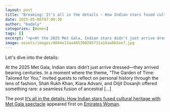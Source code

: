 ```yaml
---
layout: post
title: "Breaking: It’s all in the details - How Indian stars fused cultural heritage with Met Gala spectacle"
date: 2025-05-06T07:00:30
author: "badely"
categories: [Women]
tags: []
excerpt: "<p>At the 2025 Met Gala, Indian stars didn’t just arrive dressed—they arrived bearing centuries. In a moment where the theme, “The Garden of Time - Tai"
image: assets/images/d044e13aa465390285731a16aa6b1ee7.jpg
---
```


Let's dive into the details: <p>At the 2025 Met Gala, Indian stars didn’t just arrive dressed—they arrived bearing centuries. In a moment where the theme, “The Garden of Time: Tailored for You,” invited guests to reflect on personal history through the lens of fashion, Shah Rukh Khan, Kiara Advani, and Diljit Dosanjh offered something rare: a seamless fusion of ancestral [&#8230;]</p>
<p>The post <a href="https://emirateswoman.com/its-all-in-the-details-how-indian-stars-fused-cultural-heritage-with-met-gala-spectacle/" rel="nofollow">It&#8217;s all in the details: How Indian stars fused cultural heritage with Met Gala spectacle</a> appeared first on <a href="https://emirateswoman.com" rel="nofollow">Emirates Woman</a>.</p>

